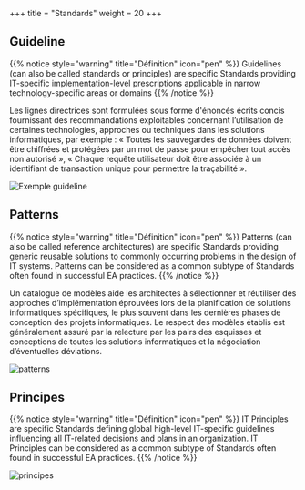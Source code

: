 +++
title = "Standards"
weight = 20
+++

## Guideline
{{% notice style="warning" title="Définition" icon="pen" %}}
Guidelines (can also be called standards or principles) are specific
Standards providing IT-specific implementation-level prescriptions
applicable in narrow technology-specific areas or domains
{{% /notice %}}

Les lignes directrices sont formulées sous forme d'énoncés écrits concis fournissant des recommandations exploitables concernant l’utilisation de certaines technologies, approches ou techniques dans les solutions informatiques, par exemple : « Toutes les sauvegardes de données doivent être chiffrées et protégées par un mot de passe pour empêcher tout accès non autorisé », « Chaque requête utilisateur doit être associée à un identifiant de transaction unique pour permettre la traçabilité ».

![Exemple guideline](guildeline.png)

## Patterns
{{% notice style="warning" title="Définition" icon="pen" %}}
Patterns (can also be called reference architectures) are specific
Standards providing generic reusable solutions to commonly
occurring problems in the design of IT systems. Patterns can be considered as a common subtype of Standards often found in successful EA practices.
{{% /notice %}}

Un catalogue de modèles aide les architectes à sélectionner et réutiliser des approches d’implémentation éprouvées lors de la planification de solutions informatiques spécifiques, le plus souvent dans les dernières phases de conception des projets informatiques. Le respect des modèles établis est généralement assuré par la relecture par les pairs des esquisses et conceptions de toutes les solutions informatiques et la négociation d’éventuelles déviations.

![patterns](patterns.png)

## Principes
{{% notice style="warning" title="Définition" icon="pen" %}}
IT Principles are specific
Standards defining global high-level IT-specific guidelines influencing
all IT-related decisions and plans in an organization. IT Principles can be considered as a common subtype of Standards often found in successful EA practices.
{{% /notice %}}

![principes](principles.png)

